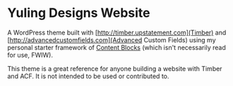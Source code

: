 
# Yuling Designs Website

A WordPress theme built with [http://timber.upstatement.com](Timber) and [http://advancedcustomfields.com](Advanced Custom Fields) using my personal starter framework of [Content Blocks](http://github.com/laras126/content-blocks) (which isn't necessarily read for use, FWIW).

This theme is a great reference for anyone building a website with Timber and ACF. It is not intended to be used or contributed to.